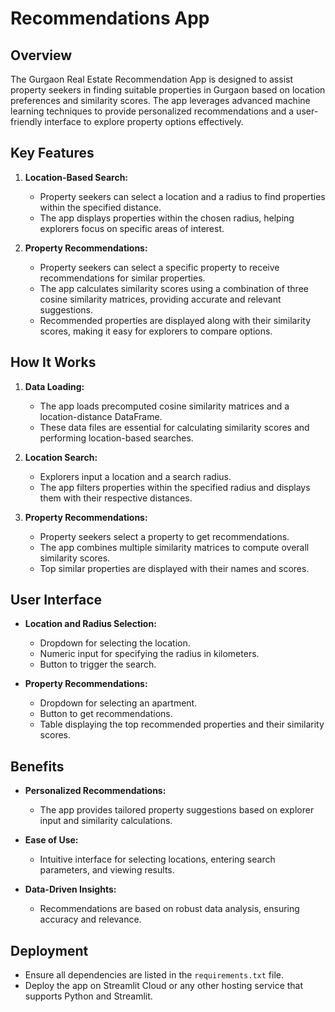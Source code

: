 # Recommendations App

## Overview
The Gurgaon Real Estate Recommendation App is designed to assist property seekers in finding suitable properties in Gurgaon based on location preferences and similarity scores. The app leverages advanced machine learning techniques to provide personalized recommendations and a user-friendly interface to explore property options effectively.

## Key Features
1. **Location-Based Search:**
   - Property seekers can select a location and a radius to find properties within the specified distance.
   - The app displays properties within the chosen radius, helping explorers focus on specific areas of interest.

2. **Property Recommendations:**
   - Property seekers can select a specific property to receive recommendations for similar properties.
   - The app calculates similarity scores using a combination of three cosine similarity matrices, providing accurate and relevant suggestions.
   - Recommended properties are displayed along with their similarity scores, making it easy for explorers to compare options.

## How It Works
1. **Data Loading:**
   - The app loads precomputed cosine similarity matrices and a location-distance DataFrame.
   - These data files are essential for calculating similarity scores and performing location-based searches.

2. **Location Search:**
   - Explorers input a location and a search radius.
   - The app filters properties within the specified radius and displays them with their respective distances.

3. **Property Recommendations:**
   - Property seekers select a property to get recommendations.
   - The app combines multiple similarity matrices to compute overall similarity scores.
   - Top similar properties are displayed with their names and scores.

## User Interface
- **Location and Radius Selection:**
  - Dropdown for selecting the location.
  - Numeric input for specifying the radius in kilometers.
  - Button to trigger the search.

- **Property Recommendations:**
  - Dropdown for selecting an apartment.
  - Button to get recommendations.
  - Table displaying the top recommended properties and their similarity scores.

## Benefits
- **Personalized Recommendations:**
  - The app provides tailored property suggestions based on explorer input and similarity calculations.
  
- **Ease of Use:**
  - Intuitive interface for selecting locations, entering search parameters, and viewing results.
  
- **Data-Driven Insights:**
  - Recommendations are based on robust data analysis, ensuring accuracy and relevance.

## Deployment
- Ensure all dependencies are listed in the `requirements.txt` file.
- Deploy the app on Streamlit Cloud or any other hosting service that supports Python and Streamlit.
